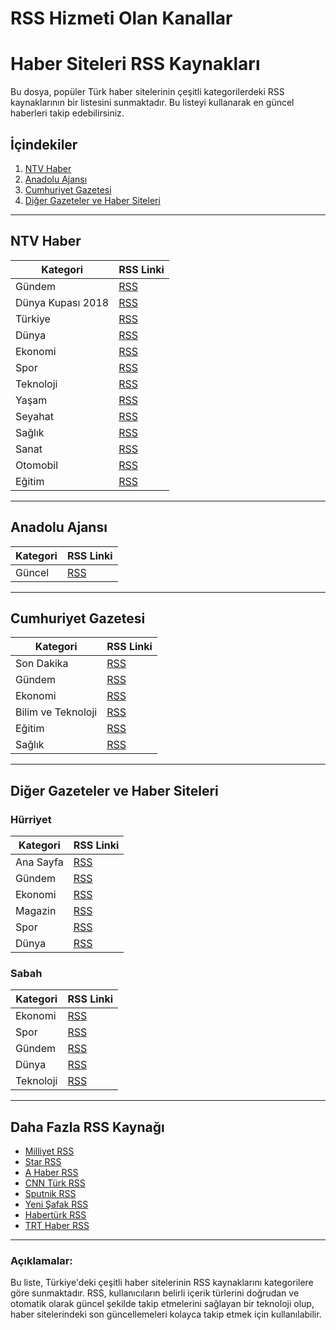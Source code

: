 # RSS Hizmeti Olan Kanallar

# Haber Siteleri RSS Kaynakları

Bu dosya, popüler Türk haber sitelerinin çeşitli kategorilerdeki RSS kaynaklarının bir listesini sunmaktadır. Bu listeyi kullanarak en güncel haberleri takip edebilirsiniz.

## İçindekiler
1. [NTV Haber](#ntv-haber)
2. [Anadolu Ajansı](#anadolu-ajansı)
3. [Cumhuriyet Gazetesi](#cumhuriyet-gazetesi)
4. [Diğer Gazeteler ve Haber Siteleri](#diğer-gazeteler-ve-haber-siteleri)

---

## NTV Haber
| Kategori          | RSS Linki                                                |
|-------------------|----------------------------------------------------------|
| Gündem            | [RSS](https://www.ntv.com.tr/gundem.rss)                 |
| Dünya Kupası 2018 | [RSS](https://www.ntv.com.tr/dunya-kupasi-2018.rss)       |
| Türkiye           | [RSS](https://www.ntv.com.tr/turkiye.rss)                |
| Dünya             | [RSS](https://www.ntv.com.tr/dunya.rss)                  |
| Ekonomi           | [RSS](https://www.ntv.com.tr/ekonomi.rss)                |
| Spor              | [RSS](https://www.ntv.com.tr/spor.rss)                   |
| Teknoloji         | [RSS](https://www.ntv.com.tr/teknoloji.rss)              |
| Yaşam             | [RSS](https://www.ntv.com.tr/yasam.rss)                  |
| Seyahat           | [RSS](https://www.ntv.com.tr/seyahat.rss)                |
| Sağlık            | [RSS](https://www.ntv.com.tr/saglik.rss)                 |
| Sanat             | [RSS](https://www.ntv.com.tr/sanat.rss)                  |
| Otomobil          | [RSS](https://www.ntv.com.tr/otomobil.rss)               |
| Eğitim            | [RSS](https://www.ntv.com.tr/egitim.rss)                 |

---

## Anadolu Ajansı
| Kategori   | RSS Linki                                               |
|------------|---------------------------------------------------------|
| Güncel     | [RSS](https://www.aa.com.tr/tr/rss/default?cat=guncel)   |

---

## Cumhuriyet Gazetesi
| Kategori         | RSS Linki                                                |
|------------------|----------------------------------------------------------|
| Son Dakika       | [RSS](http://www.cumhuriyet.com.tr/rss/son_dakika.xml)    |
| Gündem           | [RSS](http://www.cumhuriyet.com.tr/rss/6.xml)             |
| Ekonomi          | [RSS](http://www.cumhuriyet.com.tr/rss/17.xml)            |
| Bilim ve Teknoloji| [RSS](http://www.cumhuriyet.com.tr/rss/24.xml)            |
| Eğitim           | [RSS](http://www.cumhuriyet.com.tr/rss/72.xml)            |
| Sağlık           | [RSS](http://www.cumhuriyet.com.tr/rss/70.xml)            |

---

## Diğer Gazeteler ve Haber Siteleri
### Hürriyet
| Kategori    | RSS Linki                                                |
|-------------|----------------------------------------------------------|
| Ana Sayfa   | [RSS](http://www.hurriyet.com.tr/rss/anasayfa)            |
| Gündem      | [RSS](http://www.hurriyet.com.tr/rss/gundem)              |
| Ekonomi     | [RSS](http://www.hurriyet.com.tr/rss/ekonomi)             |
| Magazin     | [RSS](http://www.hurriyet.com.tr/rss/magazin)             |
| Spor        | [RSS](http://www.hurriyet.com.tr/rss/spor)                |
| Dünya       | [RSS](http://www.hurriyet.com.tr/rss/dunya)               |

### Sabah
| Kategori   | RSS Linki                                                |
|------------|----------------------------------------------------------|
| Ekonomi    | [RSS](https://www.sabah.com.tr/rss/ekonomi.xml)           |
| Spor       | [RSS](https://www.sabah.com.tr/rss/spor.xml)              |
| Gündem     | [RSS](https://www.sabah.com.tr/rss/gundem.xml)            |
| Dünya      | [RSS](https://www.sabah.com.tr/rss/dunya.xml)             |
| Teknoloji  | [RSS](https://www.sabah.com.tr/rss/teknoloji.xml)         |

---

## Daha Fazla RSS Kaynağı
- [Milliyet RSS](http://www.milliyet.com.tr/rss/rssNew/magazinRss.xml)
- [Star RSS](http://www.star.com.tr/rss/rss.asp)
- [A Haber RSS](https://www.ahaber.com.tr/rss/gundem.xml)
- [CNN Türk RSS](https://www.cnnturk.com/feed/rss/all/news)
- [Sputnik RSS](https://tr.sputniknews.com/export/rss2/archive/index.xml)
- [Yeni Şafak RSS](www.yenisafak.com/rss?xml=manset)
- [Habertürk RSS](http://www.haberturk.com/rss)
- [TRT Haber RSS](http://www.trthaber.com/sondakika.rss)

---

### Açıklamalar:
Bu liste, Türkiye'deki çeşitli haber sitelerinin RSS kaynaklarını kategorilere göre sunmaktadır. RSS, kullanıcıların belirli içerik türlerini doğrudan ve otomatik olarak güncel şekilde takip etmelerini sağlayan bir teknoloji olup, haber sitelerindeki son güncellemeleri kolayca takip etmek için kullanılabilir.
